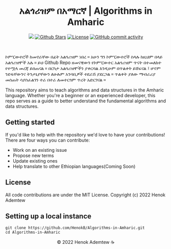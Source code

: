 <h1 align="center"> አልጎሪዝም በአማርኛ | Algorithms in Amharic </h1>

<p align="center">
   <a href="#contributors"><img src="https://img.shields.io/github/contributors/HenokB/Algorithms-in-Amharic.svg?color=c0c8d0"></a>
   <a href="https://github.com/HenokB/Algorithms-in-Amharic/stargazers"><img src="https://img.shields.io/github/stars/HenokB/Algorithms-in-Amharic?color=e4b442" alt="Github Stars"></a>
   <a href="https://github.com/HenokB/Algorithms-in-Amharic/blob/main/LICENSE"><img src="https://img.shields.io/badge/license-MIT-9d2235" alt="License"></a>
   <a href="https://github.com/HenokB/Algorithms-in-Amharic/commits/main"><img alt="GitHub commit activity" src="https://img.shields.io/github/commit-activity/m/HenokB/Algorithms-in-Amharic?color=8b55e3"/></a> 
</p> </br>

ኮምፒውተሮች ከመኖራቸው በፊት አልጎሪዝም ነበረ ። አሁን ግን ኮምፒውተሮች ስላሉ ከዚህም በላይ አልጎሪዝሞች አሉ ። ይህ Github Repo ዘመናዊውን የኮምፒውተር አልጎሪዝም ጥናት በተመለከተ የተሟላ መረጃ ይሰጠናል ። በርካታ አልጎሪዝሞችን ያቀርባል እንዲሁም በጥልቀት ይሸፍናል ፤ ሆኖም ንድፋቸውንና ትንታኔያቸውን ለሁሉም አንባቢዎች ተደራሽ ያደርጋል ። ጥልቀት ያለው ማብራሪያ መስጠት ሳያስፈልገን ተራ በተራ ለመተርጎም ጥረት አድርገናል ። 

This repository aims to teach algorithms and data structures in the Amharic language. Whether you're a beginner or an experienced developer, this repo serves as a guide to better understand the fundamental algorithms and data structures.

 ## Getting started

If you'd like to help with the repository we'd love to have your contributions! There are four ways you can contribute:

- Work on an existing issue
- Propose new terms
- Update existing ones
- Help translate to other Ethiopian languages(Coming Soon)

## License 

All code contributions are under the MIT License. Copyright (c) 2022 Henok Ademtew

## Setting up a local instance

```
git clone https://github.com/HenokB/Algorithms-in-Amharic.git
cd Algorithms-in-Amharic
```

<p align="center">© 2022 Henok Ademtew ☕️</p>
